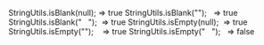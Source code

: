<!---
markmeta_author: wongoo
markmeta_date: 2011-11-11 08:41:19
slug: isblankisempty-of-apache-stringutils
markmeta_title: isBlank&isEmpty of Apache StringUtils
wordpress_id: 165
markmeta_categories: Experience
markmeta_tags: apache,java,string
-->

StringUtils.isBlank(null); => true
StringUtils.isBlank("");   => true
StringUtils.isBlank("   ");  => true
StringUtils.isEmpty(null);  => true
StringUtils.isEmpty("");    => true
StringUtils.isEmpty("   ");   => false
